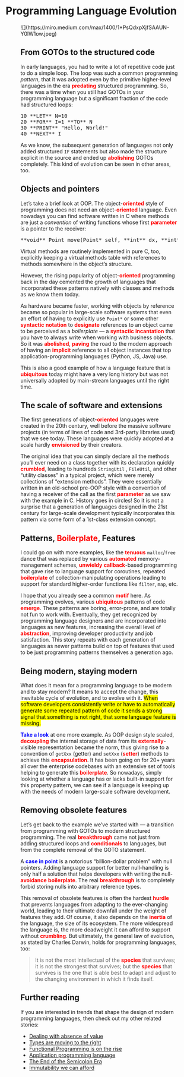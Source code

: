 

# Programming Language Evolution

<figure class="fs fu jg jh ji jj fo fp paragraph-image">![](https://miro.medium.com/max/1400/1*PsQdxpXjfSAAUN-Y0lW1ow.jpeg)

## From GOTOs to the structured code

In early languages, you had to write a lot of repetitive code just to do a simple loop. The loop was such a common programming _pattern_, that it was adopted even by the primitive higher-level languages in the era <wdautohl-customtag style="font-weight:bold;color:red;font-size:inherit;display:inline;" id="wdautohl_id_6" class="wdautohl_cHJlZGF0ZQ__">predating</wdautohl-customtag> structured programming. So, there was a time when you still had GOTOs in your programming language but a significant fraction of the code had structured loops:

<pre class="lt lu lv lw ga lx eg ly">10 **LET** N=10  
20 **FOR** I=1 **TO** N  
30 **PRINT** "Hello, World!"  
40 **NEXT** I</pre>

As we know, the subsequent generation of languages not only added structured `IF` statements but also made the structure explicit in the source and ended up <wdautohl-customtag style="font-weight:bold;color:red;font-size:inherit;display:inline;" id="wdautohl_id_7" class="wdautohl_YWJvbGlzaA__">abolishing</wdautohl-customtag> GOTOs completely. This kind of evolution can be seen in other areas, too.

## Objects and pointers

Let’s take a brief look at OOP. The object-<wdautohl-customtag style="font-weight:bold;color:red;font-size:inherit;display:inline;" id="wdautohl_id_8" class="wdautohl_b3JpZW50">oriented</wdautohl-customtag> style of programming does not need an object-<wdautohl-customtag style="font-weight:bold;color:red;font-size:inherit;display:inline;" id="wdautohl_id_9" class="wdautohl_b3JpZW50">oriented</wdautohl-customtag> language. Even nowadays you can find software written in C where methods are just a _convention_ of writing functions whose first <wdautohl-customtag style="font-weight:bold;color:red;font-size:inherit;display:inline;" id="wdautohl_id_10" class="wdautohl_cGFyYW1ldGVy">parameter</wdautohl-customtag> is a pointer to the receiver:

<pre class="lt lu lv lw ga lx eg ly">**void** Point_move(Point* self, **int** dx, **int** dy) { ... }</pre>

Virtual methods are routinely implemented in pure C, too, explicitly keeping a virtual methods table with references to methods somewhere in the object’s structure.

However, the rising popularity of object-<wdautohl-customtag style="font-weight:bold;color:red;font-size:inherit;display:inline;" id="wdautohl_id_11" class="wdautohl_b3JpZW50">oriented</wdautohl-customtag> programming back in the day cemented the growth of languages that incorporated these patterns natively with classes and methods as we know them today.

As hardware became faster, working with objects by reference became so popular in large-scale software systems that even an effort of having to explicitly use `Point*` or some other <wdautohl-customtag style="font-weight:bold;color:red;font-size:inherit;display:inline;" id="wdautohl_id_12" class="wdautohl_c3ludGFjdGlj">syntactic</wdautohl-customtag> <wdautohl-customtag style="font-weight:bold;color:red;font-size:inherit;display:inline;" id="wdautohl_id_13" class="wdautohl_bm90YXRpb24_">notation</wdautohl-customtag> to <wdautohl-customtag style="font-weight:bold;color:red;font-size:inherit;display:inline;" id="wdautohl_id_14" class="wdautohl_ZGVzaWduYXRl">designate</wdautohl-customtag> references to an object came to be perceived as a _boilerplate_ — a <wdautohl-customtag style="font-weight:bold;color:red;font-size:inherit;display:inline;" id="wdautohl_id_15" class="wdautohl_c3ludGFjdGlj">syntactic</wdautohl-customtag> <wdautohl-customtag style="font-weight:bold;color:red;font-size:inherit;display:inline;" id="wdautohl_id_16" class="wdautohl_aW5jYW50YXRpb24_">incantation</wdautohl-customtag> that you have to always write when working with business objects. So it was <wdautohl-customtag style="font-weight:bold;color:red;font-size:inherit;display:inline;" id="wdautohl_id_17" class="wdautohl_YWJvbGlzaA__">abolished</wdautohl-customtag>, <wdautohl-customtag style="font-weight:bold;color:red;font-size:inherit;display:inline;" id="wdautohl_id_18" class="wdautohl_cGF2aW5n">paving</wdautohl-customtag> the road to the modern approach of having an <wdautohl-customtag style="font-weight:bold;color:red;font-size:inherit;display:inline;" id="wdautohl_id_19" class="wdautohl_aW1wbGljaXQ_">implicit</wdautohl-customtag> reference to all object instances that top application-programming languages (Python, JS, Java) use.

This is also a good example of how a language feature that is <wdautohl-customtag style="font-weight:bold;color:red;font-size:inherit;display:inline;" id="wdautohl_id_20" class="wdautohl_dWJpcXVpdG91cw__">ubiquitous</wdautohl-customtag> today might have a very long history but was not universally adopted by main-stream languages until the right time.

## The scale of software and extensions

The first generations of object-<wdautohl-customtag style="font-weight:bold;color:red;font-size:inherit;display:inline;" id="wdautohl_id_21" class="wdautohl_b3JpZW50">oriented</wdautohl-customtag> languages were created in the 20th century, well before the massive software projects (in terms of lines of code and 3rd-party libraries used) that we see today. These languages were quickly adopted at a scale hardly <wdautohl-customtag style="font-weight:bold;color:red;font-size:inherit;display:inline;" id="wdautohl_id_22" class="wdautohl_ZW52aXNpb24_">envisioned</wdautohl-customtag> by their creators.

The original idea that you can simply declare all the methods you’ll ever need on a class together with its declaration quickly <wdautohl-customtag style="font-weight:bold;color:red;font-size:inherit;display:inline;" id="wdautohl_id_23" class="wdautohl_Y3J1bWJsZQ__">crumbled</wdautohl-customtag>, leading to hundreds `StringUtil` , `FileUtil`, and other “utility classes” in a typical project, which were merely collections of “extension methods”. They were essentially written in an old-school pre-OOP style with a convention of having a receiver of the call as the first <wdautohl-customtag style="font-weight:bold;color:red;font-size:inherit;display:inline;" id="wdautohl_id_24" class="wdautohl_cGFyYW1ldGVy">parameter</wdautohl-customtag> as we saw with the example in C. History goes in circles! So it is not a surprise that a generation of languages designed in the 21st century for large-scale development typically incorporates this pattern via some form of a 1st-class extension concept.

## Patterns, <wdautohl-customtag style="font-weight:bold;color:red;font-size:inherit;display:inline;" id="wdautohl_id_25" class="wdautohl_Ym9pbGVycGxhdGU_">Boilerplate</wdautohl-customtag>, Features

I could go on with more examples, like the <wdautohl-customtag style="font-weight:bold;color:red;font-size:inherit;display:inline;" id="wdautohl_id_26" class="wdautohl_dGVudW91cw__">tenuous</wdautohl-customtag> `malloc`/`free` dance that was replaced by various <wdautohl-customtag style="font-weight:bold;color:red;font-size:inherit;display:inline;" id="wdautohl_id_27" class="wdautohl_YXV0b21hdGU_">automated</wdautohl-customtag> memory-management schemes, <wdautohl-customtag style="font-weight:bold;color:red;font-size:inherit;display:inline;" id="wdautohl_id_28" class="wdautohl_dW53aWVsZHk_">unwieldy</wdautohl-customtag> <wdautohl-customtag style="font-weight:bold;color:red;font-size:inherit;display:inline;" id="wdautohl_id_29" class="wdautohl_Y2FsbGJhY2s_">callback</wdautohl-customtag>-based programming that gave rise to language support for coroutines, repeated <wdautohl-customtag style="font-weight:bold;color:red;font-size:inherit;display:inline;" id="wdautohl_id_30" class="wdautohl_Ym9pbGVycGxhdGU_">boilerplate</wdautohl-customtag> of collection-manipulating operations leading to support for standard higher-order functions like `filter`, `map`, etc.

I hope that you already see a common <wdautohl-customtag style="font-weight:bold;color:red;font-size:inherit;display:inline;" id="wdautohl_id_31" class="wdautohl_bW90aWY_">motif</wdautohl-customtag> here. As programming evolves, various <wdautohl-customtag style="font-weight:bold;color:red;font-size:inherit;display:inline;" id="wdautohl_id_32" class="wdautohl_dWJpcXVpdG91cw__">ubiquitous</wdautohl-customtag> patterns of code <wdautohl-customtag style="font-weight:bold;color:red;font-size:inherit;display:inline;" id="wdautohl_id_33" class="wdautohl_ZW1lcmdl">emerge</wdautohl-customtag>. These patterns are boring, error-prone, and are totally not fun to work with. Eventually, they get recognized by programming language designers and are incorporated into languages as new features, increasing the overall level of <wdautohl-customtag style="font-weight:bold;color:red;font-size:inherit;display:inline;" id="wdautohl_id_34" class="wdautohl_YWJzdHJhY3Rpb24_">abstraction</wdautohl-customtag>, improving developer productivity and job satisfaction. This story repeats with each generation of languages as newer patterns build on top of features that used to be just programming patterns themselves a generation ago.

## Being modern, staying modern

What does it mean for a programming language to be modern and to stay modern? It means to accept the change, this inevitable cycle of evolution, and to evolve with it. <mark class="uf ug ns">When software developers consistently write or have to automatically generate some repeated pattern of code it sends a strong signal that something is not right, that some language feature is missing.</mark>

<wdautohl-customtag style="font-weight:bold;color:blue;font-size:inherit;display:inline;" id="wdautohl_id_35" class="wdautohl_dGFrZSBhIGxvb2s_">Take a look</wdautohl-customtag> at one more example. As OOP design style scaled, <wdautohl-customtag style="font-weight:bold;color:red;font-size:inherit;display:inline;" id="wdautohl_id_36" class="wdautohl_ZGVjb3VwbGU_">decoupling</wdautohl-customtag> the internal storage of data from its <wdautohl-customtag style="font-weight:bold;color:red;font-size:inherit;display:inline;" id="wdautohl_id_37" class="wdautohl_ZXh0ZXJuYWxseQ__">externally</wdautohl-customtag>-visible representation became the norm, thus giving rise to a convention of `getXxx` (getter) and `setXxx` (<wdautohl-customtag style="font-weight:bold;color:red;font-size:inherit;display:inline;" id="wdautohl_id_38" class="wdautohl_c2V0dGVy">setter</wdautohl-customtag>) methods to achieve this <wdautohl-customtag style="font-weight:bold;color:red;font-size:inherit;display:inline;" id="wdautohl_id_39" class="wdautohl_ZW5jYXBzdWxhdGlvbg__">encapsulation</wdautohl-customtag>. It has been going on for 20+ years all over the enterprise codebases with an extensive set of tools helping to generate this <wdautohl-customtag style="font-weight:bold;color:red;font-size:inherit;display:inline;" id="wdautohl_id_40" class="wdautohl_Ym9pbGVycGxhdGU_">boilerplate</wdautohl-customtag>. So nowadays, simply looking at whether a language has or lacks built-in support for this property pattern, we can see if a language is keeping up with the needs of modern large-scale software development.

## Removing obsolete features

Let’s get back to the example we’ve started with — a transition from programming with GOTOs to modern structured programming. The real <wdautohl-customtag style="font-weight:bold;color:red;font-size:inherit;display:inline;" id="wdautohl_id_41" class="wdautohl_YnJlYWt0aHJvdWdo">breakthrough</wdautohl-customtag> came not just from adding structured loops and <wdautohl-customtag style="font-weight:bold;color:red;font-size:inherit;display:inline;" id="wdautohl_id_42" class="wdautohl_Y29uZGl0aW9uYWxz">conditionals</wdautohl-customtag> to languages, but from the complete removal of the GOTO statement.

A <wdautohl-customtag style="font-weight:bold;color:blue;font-size:inherit;display:inline;" id="wdautohl_id_43" class="wdautohl_Y2FzZSBpbiBwb2ludA__">case in point</wdautohl-customtag> is a notorious “billion-dollar problem” with null pointers. Adding language support for better null-handling is only half a solution that helps developers with writing the null-<wdautohl-customtag style="font-weight:bold;color:red;font-size:inherit;display:inline;" id="wdautohl_id_44" class="wdautohl_YXZvaWRhbmNl">avoidance</wdautohl-customtag> <wdautohl-customtag style="font-weight:bold;color:red;font-size:inherit;display:inline;" id="wdautohl_id_45" class="wdautohl_Ym9pbGVycGxhdGU_">boilerplate</wdautohl-customtag>. The real <wdautohl-customtag style="font-weight:bold;color:red;font-size:inherit;display:inline;" id="wdautohl_id_46" class="wdautohl_YnJlYWt0aHJvdWdo">breakthrough</wdautohl-customtag> is to completely forbid storing nulls into arbitrary reference types.

This removal of obsolete features is often the hardest <wdautohl-customtag style="font-weight:bold;color:red;font-size:inherit;display:inline;" id="wdautohl_id_47" class="wdautohl_aHVyZGxl">hurdle</wdautohl-customtag> that prevents languages from adapting to the ever-changing world, leading to their ultimate downfall under the weight of features they add. Of course, it also depends on the <wdautohl-customtag style="font-weight:bold;color:red;font-size:inherit;display:inline;" id="wdautohl_id_48" class="wdautohl_aW5lcnRpYQ__">inertia</wdautohl-customtag> of the language, the size of its ecosystem. The more widespread the language is, the more deadweight it can afford to support without <wdautohl-customtag style="font-weight:bold;color:red;font-size:inherit;display:inline;" id="wdautohl_id_49" class="wdautohl_Y3J1bWJsZQ__">crumbling</wdautohl-customtag>. But ultimately, the general law of evolution, as stated by Charles Darwin, holds for programming languages, too:

> It is not the most intellectual of the <wdautohl-customtag style="font-weight:bold;color:red;font-size:inherit;display:inline;" id="wdautohl_id_50" class="wdautohl_c3BlY2ll">species</wdautohl-customtag> that survives; it is not the strongest that survives; but the <wdautohl-customtag style="font-weight:bold;color:red;font-size:inherit;display:inline;" id="wdautohl_id_51" class="wdautohl_c3BlY2ll">species</wdautohl-customtag> that survives is the one that is able best to adapt and adjust to the changing environment in which it finds itself.

## Further reading

If you are interested in trends that shape the design of modern programming languages, then check out my other related stories:

*   [Dealing with absence of value](/dealing-with-absence-of-value-307b80534903)
*   [Types are moving to the right](/types-are-moving-to-the-right-22c0ef31dd4a)
*   [Functional Programming is on the rise](/functional-programing-is-on-the-rise-ebd5c705eaef)
*   [Application programming language](/application-programming-language-ff7f0063c16)
*   [The End of the Semicolon Era](/the-end-of-the-semicolon-era-60ab95e669ab)
*   [Immutability we can afford](/immutability-we-can-afford-10c0dcb8351d)

[](https://medium.com/m/signin?actionUrl=https%3A%2F%2Fmedium.com%2F_%2Fvote%2Fp%2Fab7d7d2b0d0b&operation=register&redirect=https%3A%2F%2Felizarov.medium.com%2Fprogramming-language-evolution-ab7d7d2b0d0b&user=Roman+Elizarov&userId=4762e889f8fc&source=-----ab7d7d2b0d0b---------------------clap_footer--------------)

